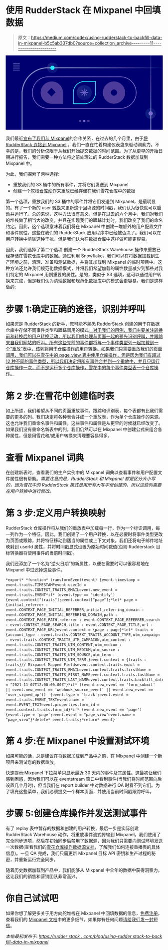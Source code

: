 # 使用 RudderStack 在 Mixpanel 中回填数据

> 原文：<https://medium.com/codex/using-rudderstack-to-backfill-data-in-mixpanel-b5c5ab337db0?source=collection_archive---------11----------------------->

![](img/ddc347ca4b1006fe88e7a96fbf7db841.png)

我们最近[宣布了我们与 Mixpanel](https://rudderstack.com/blog/rudderstack-and-mixpanel-announce-partnership-advancing-product-analytics-for-the-modern-data/)的合作关系，在过去的几个月里，由于[将 RudderStack 连接到 Mixpanel](https://rudderstack.com/docs/destinations/analytics/mixpanel/#mixpanel) ，我们一直在忙着构建仪表盘来驱动洞察力。不幸的是，我们的分析仅限于从我们开始提交数据的时间范围。为了从更早的开始日期进行报告，我们需要一种方法将之前处理过的 RudderStack 数据加载到 Mixpanel 中。

为此，我们探索了两种选择:

*   重放我们的 S3 桶中的所有事件，并将它们发送到 Mixpanel
*   创建一个舵栈[仓库动作](https://rudderstack.com/product/warehouse-actions/)来重放已经存储在我们雪花仓库中的数据

第一个选项，重放我们的 S3 桶中的事件并将它们发送到 Mixpanel，是最明显的。有了一个新的 user [转换](https://rudderstack.com/docs/transformations/)来更新这个回填源的时间戳，我们认为很快就可以启动并运行了。总的来说，这种方法很有意义，但是在过去的六个月中，我们对我们的堆栈做了相当大的改变，并且在实现我们的跟踪计划时，我们改变了我们的命名约定。因此，这个选项意味着我们将在 Mixpanel 中创建一堆额外的用户配置文件和事件属性，这些在我们的 RudderStack 应用程序中已经被否决了。我们可以在用户转换中清除这种干扰，但是我们认为在数据仓库中这样做可能更容易。

因此，我们选择了第二个选项:创建一个 RudderStack Warehouse 操作来重放已经存储在雪花仓库中的数据。通过利用 Snowflake，我们可以在将数据加载到生产环境之前，清理、准备和测试数据，并将其加载到 Mixpanel 的临时项目中。这种方法还允许我们规范化数据模式，并将我们希望加载的属性数量减少到那些对我们特定的 Mixpanel 用例重要的属性。是的，类似于 S3 选项，这可以通过用户转换来完成，但是我们认为清理数据和规范化数据库中的模式会更容易。我们是这样做的:

# 步骤 1:确定正确的途径，识别并呼叫

如果您是 RudderStack 的新手，您可能不熟悉 RudderStack 创建的用于在数据仓库中存储不同事件类型和跟踪调用的模式[。对于我们的用例，我们主要关注转换前和转换后的用户转换活动，所以我们想处理与页面一起的预先识别呼叫，并跟踪来自我们网站的呼叫。所有这些先前的事件都将与一个事件类型列一起加载到一个“重放”表中，该列将用于仓库操作的用户转换。如果我们只需要重放我们的页面调用，我们可以在雪花中的 page_view 表中使用仓库操作，但是因为我们有超过 12 种不同的事件类型，所以我们决定将所有事件合并到一个重放中，并且只运行仓库操作一次，而不是运行多个仓库操作，雪花中的每个事件类型表一个仓库操作。](https://rudderstack.com/docs/data-warehouse-integrations/warehouse-schemas/)

# 第 2 步:在雪花中创建临时表

如上所述，我们希望从不同的页面重放事件，跟踪和识别表，每个表都有比我们需要的更多的列。我们决定将各种表合并成一个重放表，作为单个仓库操作的来源。这也允许我们重命名事件和属性，这些事件和属性是从更早的时候就已经改变了。如果我们没有重命名新表中的列，我们仍然可以在 Mixpanel 中创建公式来组合各种属性，但是用雪花和/或用户转换来清理要容易得多。

# 查看 Mixpanel 词典

在创建新表时，查看我们的生产实例中的 Mixpanel 词典以查看事件和用户配置文件属性很有帮助。*需要注意的是，RudderStack 和 Mixpanel 都是区分大小写的，因为雪花中的 RudderStack 模式是用所有大写字母创建的，所以这些列需要在用户转换中进行修改。*

# 第 3 步:定义用户转换映射

RudderStack 仓库操作将从我们的重放表中加载每一行，作为一个标识调用，每一列作为一个特征。因此，我们创建了一个用户转换，以在必要时将事件类型更改为页面或跟踪，并将特征移动到适当的属性或上下文对象。我们还将电子邮件地址映射到 userId 属性，并将时间戳显式设置为原始时间戳值(否则 Rudderstack 目标转换器将使用事件的当前时间戳)。

我们还添加了一个名为“逆火日期”的新属性，以便在需要时可以很容易地在 Mixpanel 中过滤掉这些事件。

```
*export* *function* transformEvent(event) {event.timestamp = event.traits.TIMESTAMPevent.userId = event.traits.CONTEXT_TRAITS_EMAILevent.new_event = event.traits.EVENT*if* (event.type == 'identify')  {event.context["traits"];event.context["page"];*let* page = {initial_referrer : event.CONTEXT_PAGE_INITIAL_REFERRER,initial_referring_domain : event.CONTEXT_PAGE_INITIAL_REFERRING_DOMAIN,path : event.CONTEXT_PAGE_PATH,referrer : event.CONTEXT_PAGE_REFERRER,search : event.CONTEXT_PAGE_SEARCH,title : event.CONTEXT_PAGE_TITLE,url : event.CONTEXT_PAGE_URL}event.context = {page : page}*let* traits = {account_type : event.traits.CONTEXT_TRAITS_ACCOUNT_TYPE,utm_campaign : event.traits.CONTEXT_TRAITS_UTM_CAMPAIGN,utm_content : event.traits.CONTEXT_TRAITS_UTM_CONTENT,utm_medium : event.traits.CONTEXT_TRAITS_UTM_MEDIUM,utm_source : event.traits.CONTEXT_TRAITS_UTM_SOURCE,utm_term : event.traits.CONTEXT_TRAITS_UTM_TERM,}event.context = {traits : traits}// Mixpanel Mapped Fieldsevent.context.traits.email = event.traits.CONTEXT_TRAITS_EMAILevent.context.traits.firstName = event.traits.CONTEXT_TRAITS_FIRST_NAMEevent.context.traits.lastName = event.traits.CONTEXT_TRAITS_LAST_NAMEevent.context.traits.backfill_date = "2021-11-07T12:00:00.00Z"}*if* ((event.new_event == 'form_submit'  || event.new_event == 'webhook_source_event' || event.new_event == 'user_signed_up'))  {event.type = 'track';event.event = event.traits.EVENT_TEXTevent.name = event.EVENT_TEXTevent.properties.form_id = event.context.traits.form_id}*if* (event.new_event == 'page')  {event.type = 'page';event.event = "page_view"event.name = "page_view"}*delete* event.traits;*return* event}
```

# 第 4 步:在 Mixpanel 中设置测试环境

如果可能的话，总是建议在将数据加载到产品中之前，在 Mixpanel 中创建一个新项目来测试您的数据重放。

快速提示:Mixpanel 下拉菜单只显示最近 30 天内的事件及其属性。这最初让我们感到困惑，因为我们可以在 eventstream 窗口中看到事件(当我们将时间范围向后设置几个月时)，但当我们在 report builder 中对数据进行 QA 时看不到它们。为了填充这些菜单，我们必须提交一个样本页面，并使用当前时间戳跟踪呼叫。

# 步骤 5:创建仓库操作并发送测试事件

有了 replay 表中暂存的数据和创建的用户转换，最后一步是实际创建 RudderStack Warehouse 动作，将重放事件流式传输到 Mixpanel。我们使用了完全同步选项，然后在初始同步后禁用了数据源，因为我们只需要向测试环境发送一次数据(查看我们的[雪花仓库操作数据源文档](https://rudderstack.com/docs/warehouse-actions/snowflake/)，了解我们如何连接重播表的具体信息)。一旦 QA 完成，我们只需更新 Mixpanel 目标 API 密钥和生产过程的秘密，并重新运行完全同步。

随着历史数据加载到产品中，我们能够从 Mixpanel 中全年的数据中获得洞察力，这让我们的销售和营销团队非常高兴。

# 你自己试试吧

如果你想了解更多关于用方向舵堆栈在 Mixpanel 中回填数据的信息，[免费注册](https://app.rudderlabs.com/signup?type=freetrial)，查看我们的 [Mixpanel 文档](https://rudderstack.com/docs/destinations/analytics/mixpanel/#sending-historic-events)中的更多细节，如果你有任何问题[请给我们发一封短信](https://rudderstack.com/contact/)。

*本帖最初发布于:* [*https://rudder stack . com/blog/using-rudder stack-to-back fill-data-in-mixpanel*](https://rudderstack.com/blog/using-rudderstack-to-backfill-data-in-mixpanel)